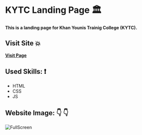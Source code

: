 # KYTC Landing Page :classical_building:	
#### This is a landing page for Khan Younis Trainig College (KYTC).

 ## Visit Site :boom:
 
 **[Visit Page](https://karam-zomlut.github.io/KYTC/)**

## Used Skills: :exclamation:

- HTML
- CSS
- JS

## Website Image:	:point_down:	 :point_down:	
 ![FullScreen](img/KYTC.png)
 
